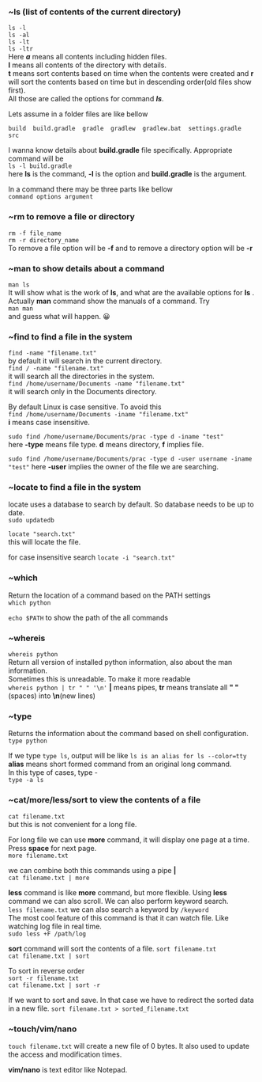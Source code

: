 ### ~ls (list of contents of the current directory)
```ls -l``` <br />
```ls -al``` <br />
```ls -lt``` <br />
```ls -ltr``` <br />
Here ***a*** means all contents including hidden files. <br /> **l** means all contents of the directory with details. <br /> **t** means sort contents based on time when the contents were created and **r** will sort the contents based on time but in descending order(old files show first). <br /> All those are called the options for command ***ls***.

Lets assume in a folder files are like bellow 
```
build  build.gradle  gradle  gradlew  gradlew.bat  settings.gradle  src

```

I wanna know details about **build.gradle** file specifically. Appropriate command will be <br />
```ls -l build.gradle``` <br />
here **ls** is the command, **-l** is the option and **build.gradle** is the argument.

In a command there may be three parts like bellow <br />
```command options argument```

### ~rm to remove a file or directory
```rm -f file_name``` <br />
```rm -r directory_name``` <br />
To remove a file option will be **-f** and to remove a directory option will be **-r**

### ~man to show details about a command
```man ls``` <br />
It will show what is the work of **ls**, and what are the available options for **ls** .<br /> Actually **man** command show the manuals of a command. Try <br />
```man man``` <br /> and guess what will happen. :grinning:

### ~find to find a file in the system 
```find -name "filename.txt"```  
by default it will search in the current directory.  
```find / -name "filename.txt"```  
it will search all the directories in the system.   
```find /home/username/Documents -name "filename.txt"```  
it will search only in the Documents directory. 

By default Linux is case sensitive. To avoid this  
```find /home/username/Documents -iname "filename.txt"```  
**i** means case insensitive. 

```sudo find /home/username/Documents/prac -type d -iname "test"```  
here **-type** means file type. **d** means directory, **f** implies file.  

```sudo find /home/username/Documents/prac -type d -user username -iname "test"```
here **-user** implies the owner of the file we are searching.

### ~locate to find a file in the system
locate uses a database to search by default. So database needs to be up to date.  
```sudo updatedb```  

```locate "search.txt"```   
this will locate the file.  

for case insensitive search
```locate -i "search.txt"``` 

### ~which
Return the location of a command based on the PATH settings  
```which python```  

```echo $PATH``` to show the path of the all commands

### ~whereis
```whereis python```  
Return all version of installed python information, also about the man information.  
Sometimes this is unreadable. To make it more readable  
```whereis python | tr " " '\n'```
**|** means pipes, **tr** means translate all **" "**(spaces) into **\n**(new lines)

### ~type
Returns the information about the command based on shell configuration.   
```type python```  

If we type ```type ls```, output will be like ```ls is an alias for ls --color=tty```  
**alias** means short formed command from an original long command.  
In this type of cases, type -  
```type -a ls```  

### ~cat/more/less/sort to view the contents of a file 
```cat filename.txt```  
but this is not convenient for a long file.  

For long file we can use **more** command, it will display one page at a time. Press **space** for next page.   
```more filename.txt```  

we can combine both this commands using a pipe **|**  
```cat filename.txt | more```  

**less** command is like **more** command, but more flexible. Using **less** command we can also scroll. We can also perform keyword search.  
```less filename.txt```  we can also search a keyword by ```/keyword```  
The most cool feature of this command is that it can watch file. Like watching log file in real time.  
```sudo less +F /path/log```  

**sort** command will sort the contents of a file. 
```sort filename.txt```  
```cat filename.txt | sort```  

To sort in reverse order  
```sort -r filename.txt```  
```cat filename.txt | sort -r```  

If we want to sort and save. In that case we have to redirect the sorted data in a new file. 
```sort filename.txt > sorted_filename.txt```  


### ~touch/vim/nano
```touch filename.txt``` will create a new file of 0 bytes. It also used to update the access and modification times. 

**vim/nano** is text editor like Notepad. 